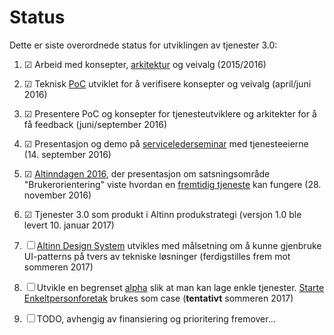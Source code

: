# Status

Dette er siste overordnede status for utviklingen av tjenester 3.0:


1. &#9745; Arbeid med konsepter, [arkitektur](architecture.md) og veivalg (2015/2016)

2. &#9745; Teknisk [PoC](https://en.wikipedia.org/wiki/Proof_of_concept) utviklet for å verifisere konsepter og veivalg (april/juni 2016)

3. &#9745; Presentere PoC og konsepter for tjenesteutviklere og arkitekter for å få feedback (juni/september 2016)

4. &#9745; Presentasjon og demo på [servicelederseminar](https://altinnett.brreg.no/SharePoint/Servicelederseminar/Servicelederseminar%202016/Referat%20servicelederseminar%2014.9.2016.pdf) med tjenesteeierne (14. september 2016)

5. &#9745; [Altinndagen 2016](https://altinnett.brreg.no/altinndagen2016/), der presentasjon om satsningsområde "Brukerorientering" viste hvordan
        en [fremtidig tjeneste](https://altinnett.brreg.no/Global/Altinndagen%202016/Finn%C3%B8ySaltnes-Enklere%20oppstart%20for%20grundere.pdf) kan fungere (28. november 2016)

6. &#9745; Tjenester 3.0 som produkt i Altinn produkstrategi (versjon 1.0 ble levert 10. januar 2017)

7. &#9744; [Altinn Design System](https://altinn.github.io/DesignSystem) utvikles med målsetning om å kunne gjenbruke UI-patterns på tvers av tekniske løsninger (ferdigstilles frem mot sommeren 2017)

8. &#9744; Utvikle en begrenset [alpha](https://en.wikipedia.org/wiki/Software_release_life_cycle#Alpha) slik at man kan lage enkle tjenester.
           [Starte Enkeltpersonforetak](http://altinn.github.io/DesignSystem/versjon-altinndagen/patterns/04-sider-90-starte-enk-00-starte-enk-0/04-sider-90-starte-enk-00-starte-enk-0.html) brukes som case (**tentativt** sommeren 2017)

9. &#9744; TODO, avhengig av finansiering og prioritering fremover...
